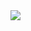 
<picture>
  <source
    srcset="https://github-readme-stats.vercel.app/api?username=wxsena&show_icons=true&theme=dark"
    media="(prefers-color-scheme: dark)"
  />
  <source
    srcset="https://github-readme-stats.vercel.app/api?username=wxsena&show_icons=true"
    media="(prefers-color-scheme: light), (prefers-color-scheme: no-preference)"
  />
  <img src="https://github-readme-stats.vercel.app/api?username=wxsena&show_icons=true" />
</picture>
